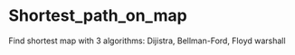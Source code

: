 # Shortest_path_on_map
Find shortest map with 3 algorithms: Dijistra, Bellman-Ford, Floyd warshall 
